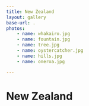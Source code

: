 ```yaml
---
title: New Zealand
layout: gallery
base-url: .
photos:
    - name: whakairo.jpg
    - name: fountain.jpg
    - name: tree.jpg
    - name: oystercatcher.jpg
    - name: hills.jpg
    - name: oneroa.jpg

---
```


# New Zealand


